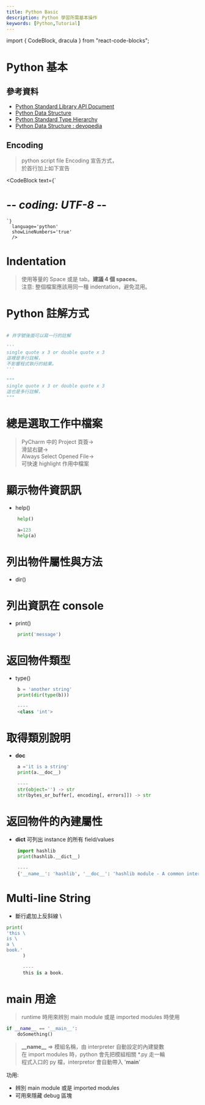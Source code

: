 ```yaml
---
title: Python Basic
description: Python 學習所需基本操作
keywords: [Python,Tutorial]
---
```

import { CodeBlock, dracula  } from "react-code-blocks";

# Python 基本

## 參考資料
 * [Python Standard Library API Document](https://docs.python.org/3/library/index.html)
 * [Python Data Structure](https://docs.python.org/3/reference/datamodel.html#objects-values-and-types)
 * [Python Standard Type Hierarchy](https://zh.wikipedia.org/zh-tw/File:Python_3._The_standard_type_hierarchy-en.svg)
 * [Python Data Structure : devopedia](https://devopedia.org/python-data-structures)


## Encoding

> python script file Encoding 宣告方式，  
> 於首行加上如下宣告  


<CodeBlock
      text={`
   # -*- coding: UTF-8 -*-  
    `}
      language='python'
      showLineNumbers='true'
      /> 
    



# Indentation
> 使用等量的 Space 或是 tab。__建議 4 個 spaces__。  
> 注意: 整個檔案應該用同一種 indentation，避免混用。

# Python 註解方式
```python

# 井字號後面可以寫一行的註解

'''
single quote x 3 or double quote x 3
這裡是多行註解，
不影響程式執行的結果。
'''

"""
single quote x 3 or double quote x 3
這也是多行註解，
"""

```

# 總是選取工作中檔案
> PyCharm 中的 Project 頁簽->  
> 滑鼠右鍵->  
> Always Select Opened File->  
> 可快速 highlight 作用中檔案

# 顯示物件資訊訊
* help()

```python
    help()
    
    a=123
    help(a)
```

# 列出物件屬性與方法
* dir()


# 列出資訊在 console
* print()

```python
    print('message')
```

# 返回物件類型
* type()

```python
    b = 'another string'
    print(dir(type(b)))
    
    ----
    <class 'int'>
```

# 取得類別說明
* __doc__

```python
    a ='it is a string'
    print(a.__doc__)  
    
    ----
    str(object='') -> str
    str(bytes_or_buffer[, encoding[, errors]]) -> str 
```

# 返回物件的內建屬性
* __dict__ 可列出 instance 的所有 field/values

```python
    import hashlib
    print(hashlib.__dict__)
    
    ----
    {'__name__': 'hashlib', '__doc__': 'hashlib module - A common interface to many hash functions.\n\nnew(name, data=b\'\', **kwargs) ...
```


# Multi-line String
* 斷行處加上反斜線 \

```python
print(
'this \
is \
a \
book.'
      )
      
      ----
      this is a book.
```


# __main__ 用途
> runtime 時用來辨別 main module 或是 imported modules 時使用

```python
if __name__ == '__main__':
    doSomething()
```

>  __\_\_name\_\___ => 模組名稱，由 interpreter 自動設定的內建變數  
>  在 import modules 時，python 會先把模組相關 *.py 走一輪  
>  程式入口的 py 檔，interpretor 會自動帶入 '__main__'  

功用:
* 辨別 main module 或是 imported modules
* 可用來隱藏 debug 區塊
  


